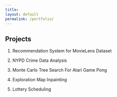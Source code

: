 ```yaml
---
title:
layout: default
permalink: /portfolio/
---
```


## Projects

1.    Recommendation System for MovieLens Dataset

2.    NYPD Crime Data Analysis

3.    Monte Carlo Tree Search For Atari Game Pong

4.    Exploration Map Inpainting

5.    Lottery Scheduling